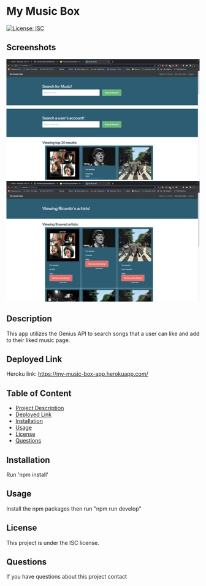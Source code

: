 # My Music Box

  [![License: ISC](https://img.shields.io/badge/License-ISC-blue.svg)](https://opensource.org/licenses/ISC)

  ## Screenshots
  ![Homepage of Web Application](./assets/Home-Search.png)
  ![User's Saved Music Page](./assets/Saved-Music.png)

  ## Description
  This app utilizes the Genius API to search songs that a user can like and add to their liked music page.

  ## Deployed Link
  Heroku link: https://my-music-box-app.herokuapp.com/

  ## Table of Content
   - [Project Description](#description)
   - [Deployed Link](#deployed-link)
   - [Installation](#installation)
   - [Usage](#usage)
   - [License](#license)
   - [Questions](#questions)
  
  
  ## Installation
  Run 'npm install'

  ## Usage
  Install the npm packages then run "npm run develop"

  ## License
  This project is under the ISC license.

  ## Questions

  If you have questions about this project contact 
